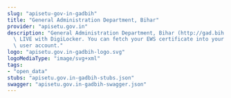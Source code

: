 ```yaml
---
slug: "apisetu-gov-in-gadbih"
title: "General Administration Department, Bihar"
provider: "apisetu.gov.in"
description: "General Administration Department, Bihar (http://gad.bih.nic.in/) is\
  \ LIVE with DigiLocker. You can fetch your EWS certificate into your DigiLocker\
  \ user account."
logo: "apisetu.gov.in-gadbih-logo.svg"
logoMediaType: "image/svg+xml"
tags:
- "open_data"
stubs: "apisetu.gov.in-gadbih-stubs.json"
swagger: "apisetu.gov.in-gadbih-swagger.json"
---
```

